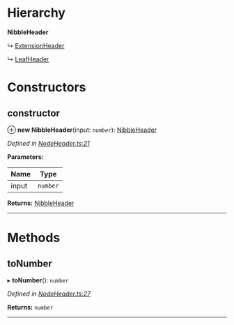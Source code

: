 

# Hierarchy

**NibbleHeader**

↳  [ExtensionHeader](_nodeheader_.extensionheader.md)

↳  [LeafHeader](_nodeheader_.leafheader.md)

# Constructors

<a id="constructor"></a>

##  constructor

⊕ **new NibbleHeader**(input: *`number`*): [NibbleHeader](_nodeheader_.nibbleheader.md)

*Defined in [NodeHeader.ts:21](https://github.com/polkadot-js/common/blob/8e034bb/packages/trie-codec/src/NodeHeader.ts#L21)*

**Parameters:**

| Name | Type |
| ------ | ------ |
| input | `number` |

**Returns:** [NibbleHeader](_nodeheader_.nibbleheader.md)

___

# Methods

<a id="tonumber"></a>

##  toNumber

▸ **toNumber**(): `number`

*Defined in [NodeHeader.ts:27](https://github.com/polkadot-js/common/blob/8e034bb/packages/trie-codec/src/NodeHeader.ts#L27)*

**Returns:** `number`

___

